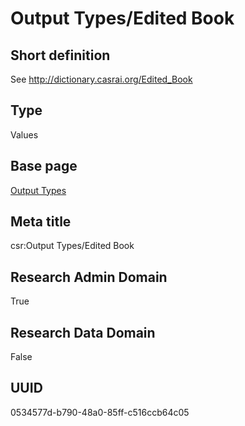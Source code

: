 # Output Types/Edited Book
## Short definition
See http://dictionary.casrai.org/Edited_Book
## Type
Values
## Base page
[Output Types](../../Picklists/Output%20Types.md)
## Meta title
csr:Output Types/Edited Book
## Research Admin Domain
True
## Research Data Domain
False
## UUID
0534577d-b790-48a0-85ff-c516ccb64c05
